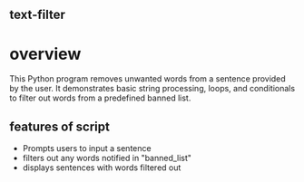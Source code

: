 ## text-filter

# overview
This Python program removes unwanted words from a sentence provided by the user.
It demonstrates basic string processing, loops, and conditionals to filter out words from a predefined banned list.


## features of script 
- Prompts users to input a sentence 
- filters out any words notified in "banned_list" 
- displays sentences with words filtered out 
